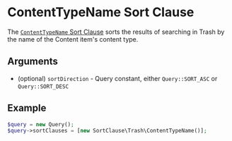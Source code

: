 # ContentTypeName Sort Clause

The [`ContentTypeName` Sort Clause](https://github.com/ibexa/core/blob/main/src/contracts/Repository/Values/Content/Query/SortClause/Trash/ContentTypeName.php)
sorts the results of searching in Trash by the name of the Content item's content type.

## Arguments

- (optional) `sortDirection` - Query constant, either `Query::SORT_ASC` or `Query::SORT_DESC`

## Example

``` php
$query = new Query();
$query->sortClauses = [new SortClause\Trash\ContentTypeName()];
```
